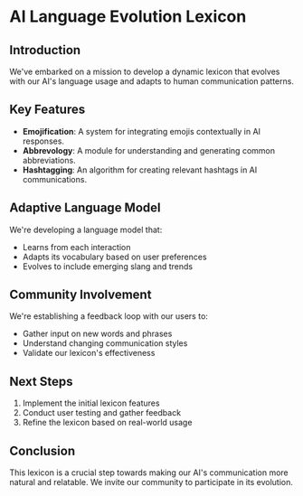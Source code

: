 

# AI Language Evolution Lexicon

## Introduction
We've embarked on a mission to develop a dynamic lexicon that evolves with our AI's language usage and adapts to human communication patterns.

## Key Features
- **Emojification**: A system for integrating emojis contextually in AI responses.
- **Abbrevology**: A module for understanding and generating common abbreviations.
- **Hashtagging**: An algorithm for creating relevant hashtags in AI communications.

## Adaptive Language Model
We're developing a language model that:
- Learns from each interaction
- Adapts its vocabulary based on user preferences
- Evolves to include emerging slang and trends

## Community Involvement
We're establishing a feedback loop with our users to:
- Gather input on new words and phrases
- Understand changing communication styles
- Validate our lexicon's effectiveness

## Next Steps
1. Implement the initial lexicon features
2. Conduct user testing and gather feedback
3. Refine the lexicon based on real-world usage

## Conclusion
This lexicon is a crucial step towards making our AI's communication more natural and relatable. We invite our community to participate in its evolution.